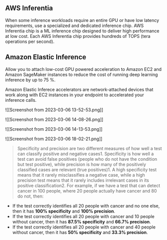 
## AWS Inferentia

When some inference workloads require  an entire GPU or have low latency requirements, use a specialized and dedicated inference chip. AWS Inferentia chip is a ML inference chip designed to deliver high performance at low cost. Each AWS Inferentia chip provides hundreds of TOPS (tera operations per second).

## Amazon Elastic Inference

Allow you to attach low-cost GPU powered acceleration to Amazon EC2 and Amazon SageMaker instances to reduce the cost of running deep learning inference by up to 75 %.

Amazon Elastic Inferece accelerators are network-attached devices that work along with EC2 instances in your endpoint to accelerated your inference calls. 

![[Screenshot from 2023-03-06 13-52-53.png]]

![[Screenshot from 2023-03-06 14-08-26.png]]

![[Screenshot from 2023-03-06 14-13-53.png]]


![[Screenshot from 2023-03-06 18-02-21.png]]

> Specificity and precision are two different measures of how well a test can classify positive and negative cases1. Specificity is how well a test can avoid false positives (people who do not have the condition but test positive), while precision is how many of the positively classified cases are relevant (true positives)1. A high specificity test means that it rarely misclassifies a negative case, while a high precision test means that it rarely includes irrelevant cases in its positive classification2. For example, if we have a test that can detect cancer in 100 people, where 20 people actually have cancer and 80 do not, then:

-   If the test correctly identifies all 20 people with cancer and no one else, then it has **100% specificity** and **100% precision**.
-   If the test correctly identifies all 20 people with cancer and 10 people without cancer, then it has **87.5% specificity** and **66.7% precision**.
-   If the test correctly identifies all 20 people with cancer and 40 people without cancer, then it has **50% specificity** and **33.3% precision**.